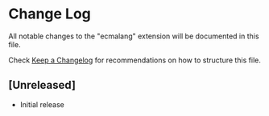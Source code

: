 # Change Log
All notable changes to the "ecmalang" extension will be documented in this file.

Check [Keep a Changelog](http://keepachangelog.com/) for recommendations on how to structure this file.

## [Unreleased]
- Initial release